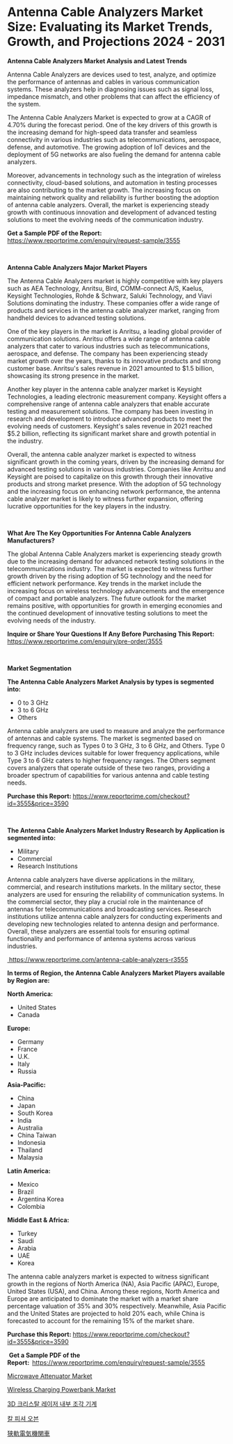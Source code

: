 <p><h1>Antenna Cable Analyzers Market Size: Evaluating its Market Trends, Growth, and Projections 2024 - 2031</h1></p><p><strong>Antenna Cable Analyzers Market Analysis and Latest Trends</strong></p>
<p><p>Antenna Cable Analyzers are devices used to test, analyze, and optimize the performance of antennas and cables in various communication systems. These analyzers help in diagnosing issues such as signal loss, impedance mismatch, and other problems that can affect the efficiency of the system. </p><p>The Antenna Cable Analyzers Market is expected to grow at a CAGR of 4.70% during the forecast period. One of the key drivers of this growth is the increasing demand for high-speed data transfer and seamless connectivity in various industries such as telecommunications, aerospace, defense, and automotive. The growing adoption of IoT devices and the deployment of 5G networks are also fueling the demand for antenna cable analyzers.</p><p>Moreover, advancements in technology such as the integration of wireless connectivity, cloud-based solutions, and automation in testing processes are also contributing to the market growth. The increasing focus on maintaining network quality and reliability is further boosting the adoption of antenna cable analyzers. Overall, the market is experiencing steady growth with continuous innovation and development of advanced testing solutions to meet the evolving needs of the communication industry.</p></p>
<p><strong>Get a Sample PDF of the Report:&nbsp;</strong> <a href="https://www.reportprime.com/enquiry/request-sample/3555">https://www.reportprime.com/enquiry/request-sample/3555</a></p>
<p>&nbsp;</p>
<p><strong>Antenna Cable Analyzers Major Market Players</strong></p>
<p><p>The Antenna Cable Analyzers market is highly competitive with key players such as AEA Technology, Anritsu, Bird, COMM-connect A/S, Kaelus, Keysight Technologies, Rohde & Schwarz, Saluki Technology, and Viavi Solutions dominating the industry. These companies offer a wide range of products and services in the antenna cable analyzer market, ranging from handheld devices to advanced testing solutions.</p><p>One of the key players in the market is Anritsu, a leading global provider of communication solutions. Anritsu offers a wide range of antenna cable analyzers that cater to various industries such as telecommunications, aerospace, and defense. The company has been experiencing steady market growth over the years, thanks to its innovative products and strong customer base. Anritsu's sales revenue in 2021 amounted to $1.5 billion, showcasing its strong presence in the market.</p><p>Another key player in the antenna cable analyzer market is Keysight Technologies, a leading electronic measurement company. Keysight offers a comprehensive range of antenna cable analyzers that enable accurate testing and measurement solutions. The company has been investing in research and development to introduce advanced products to meet the evolving needs of customers. Keysight's sales revenue in 2021 reached $5.2 billion, reflecting its significant market share and growth potential in the industry.</p><p>Overall, the antenna cable analyzer market is expected to witness significant growth in the coming years, driven by the increasing demand for advanced testing solutions in various industries. Companies like Anritsu and Keysight are poised to capitalize on this growth through their innovative products and strong market presence. With the adoption of 5G technology and the increasing focus on enhancing network performance, the antenna cable analyzer market is likely to witness further expansion, offering lucrative opportunities for the key players in the industry.</p></p>
<p>&nbsp;</p>
<p><strong>What Are The Key Opportunities For Antenna Cable Analyzers Manufacturers?</strong></p>
<p><p>The global Antenna Cable Analyzers market is experiencing steady growth due to the increasing demand for advanced network testing solutions in the telecommunications industry. The market is expected to witness further growth driven by the rising adoption of 5G technology and the need for efficient network performance. Key trends in the market include the increasing focus on wireless technology advancements and the emergence of compact and portable analyzers. The future outlook for the market remains positive, with opportunities for growth in emerging economies and the continued development of innovative testing solutions to meet the evolving needs of the industry.</p></p>
<p><strong>Inquire or Share Your Questions If Any Before Purchasing This Report:</strong> <a href="https://www.reportprime.com/enquiry/pre-order/3555">https://www.reportprime.com/enquiry/pre-order/3555</a></p>
<p>&nbsp;</p>
<p><strong>Market Segmentation</strong></p>
<p><strong>The Antenna Cable Analyzers Market Analysis by types is segmented into:</strong></p>
<p><ul><li>0 to 3 GHz</li><li>3 to 6 GHz</li><li>Others</li></ul></p>
<p><p>Antenna cable analyzers are used to measure and analyze the performance of antennas and cable systems. The market is segmented based on frequency range, such as Types 0 to 3 GHz, 3 to 6 GHz, and Others. Type 0 to 3 GHz includes devices suitable for lower frequency applications, while Type 3 to 6 GHz caters to higher frequency ranges. The Others segment covers analyzers that operate outside of these two ranges, providing a broader spectrum of capabilities for various antenna and cable testing needs.</p></p>
<p><strong>Purchase this Report:&nbsp;</strong><a href="https://www.reportprime.com/checkout?id=3555&price=3590">https://www.reportprime.com/checkout?id=3555&price=3590</a></p>
<p>&nbsp;</p>
<p><strong>The Antenna Cable Analyzers Market Industry Research by Application is segmented into:</strong></p>
<p><ul><li>Military</li><li>Commercial</li><li>Research Institutions</li></ul></p>
<p><p>Antenna cable analyzers have diverse applications in the military, commercial, and research institutions markets. In the military sector, these analyzers are used for ensuring the reliability of communication systems. In the commercial sector, they play a crucial role in the maintenance of antennas for telecommunications and broadcasting services. Research institutions utilize antenna cable analyzers for conducting experiments and developing new technologies related to antenna design and performance. Overall, these analyzers are essential tools for ensuring optimal functionality and performance of antenna systems across various industries.</p></p>
<p><a href="https://www.reportprime.com/antenna-cable-analyzers-r3555">&nbsp;https://www.reportprime.com/antenna-cable-analyzers-r3555</a></p>
<p><strong>In terms of Region, the Antenna Cable Analyzers Market Players available by Region are:</strong></p>
<p>
    <p> <strong> North America: </strong>
        <ul>
            <li>United States</li>
            <li>Canada</li>
        </ul>
        </p> 
    <p> <strong> Europe: </strong>
        <ul>
            <li>Germany</li>
            <li>France</li>
            <li>U.K.</li>
            <li>Italy</li>
            <li>Russia</li>
        </ul>
        </p> 
    <p> <strong> Asia-Pacific: </strong>
        <ul>
            <li>China</li>
            <li>Japan</li>
            <li>South Korea</li>
            <li>India</li>
            <li>Australia</li>
            <li>China Taiwan</li>
            <li>Indonesia</li>
            <li>Thailand</li>
            <li>Malaysia</li>
        </ul>
        </p> 
    <p> <strong> Latin America: </strong>
        <ul>
            <li>Mexico</li>
            <li>Brazil</li>
            <li>Argentina Korea</li>
            <li>Colombia</li>
        </ul>
        </p> 
    <p> <strong> Middle East & Africa: </strong>
        <ul>
            <li>Turkey</li>
            <li>Saudi</li>
            <li>Arabia</li>
            <li>UAE</li>
            <li>Korea</li>
        </ul>
    </p>
    </p>
<p><p>The antenna cable analyzers market is expected to witness significant growth in the regions of North America (NA), Asia Pacific (APAC), Europe, United States (USA), and China. Among these regions, North America and Europe are anticipated to dominate the market with a market share percentage valuation of 35% and 30% respectively. Meanwhile, Asia Pacific and the United States are projected to hold 20% each, while China is forecasted to account for the remaining 15% of the market share.</p></p>
<p><strong>Purchase this Report: </strong><a href="https://www.reportprime.com/checkout?id=3555&price=3590">https://www.reportprime.com/checkout?id=3555&price=3590</a></p>
<p>&nbsp;<strong>Get a Sample PDF of the Report:&nbsp;&nbsp;</strong><a href="https://www.reportprime.com/enquiry/request-sample/3555">https://www.reportprime.com/enquiry/request-sample/3555</a></p>
<p><strong></strong></p>
<p><p><a href="https://github.com/wwwkeltoum/Market-Research-Report-List-3/blob/main/microwave-attenuator-market.md">Microwave Attenuator Market</a></p><p><a href="https://issuu.com/reportprime-2/docs/wireless-charging-powerbank-market-size-2030.pptx">Wireless Charging Powerbank Market</a></p><p><a href="https://github.com/shade463/Market-Research-Report-List-1/blob/main/202519369901.md">3D 크리스탈 레이저 내부 조각 기계</a></p><p><a href="https://github.com/FelipeGrrady654556/Market-Research-Report-List-1/blob/main/861255969900.md">칼 피셔 오븐</a></p><p><a href="https://github.com/CieloStamm/Market-Research-Report-List-1/blob/main/873925273106.md">狭軌電気機関車</a></p></p>